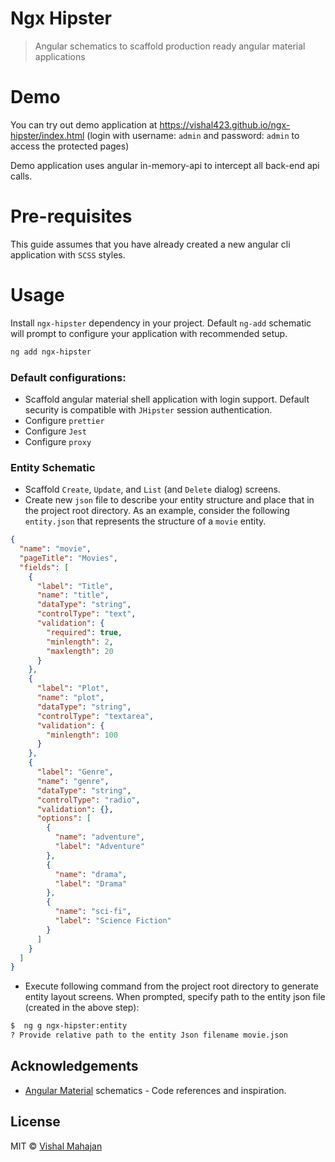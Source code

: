 # Ngx Hipster

> Angular schematics to scaffold production ready angular material applications

# Demo
You can try out demo application at https://vishal423.github.io/ngx-hipster/index.html (login with username: `admin` and password: `admin` to access the protected pages)

Demo application uses angular in-memory-api to intercept all back-end api calls.

# Pre-requisites

This guide assumes that you have already created a new angular cli application with `SCSS` styles.

# Usage

Install `ngx-hipster` dependency in your project. Default `ng-add` schematic will prompt to configure your application with recommended setup.

```bash
ng add ngx-hipster
```

### Default configurations:

- Scaffold angular material shell application with login support. Default security is compatible with `JHipster` session authentication.
- Configure `prettier`
- Configure `Jest`
- Configure `proxy`

### Entity Schematic

- Scaffold `Create`, `Update`, and `List` (and `Delete` dialog) screens.
- Create new `json` file to describe your entity structure and place that in the project root directory. As an example, consider the following `entity.json` that represents the structure of a `movie` entity.

```json
{
  "name": "movie",
  "pageTitle": "Movies",
  "fields": [
    {
      "label": "Title",
      "name": "title",
      "dataType": "string",
      "controlType": "text",
      "validation": {
        "required": true,
        "minlength": 2,
        "maxlength": 20
      }
    },
    {
      "label": "Plot",
      "name": "plot",
      "dataType": "string",
      "controlType": "textarea",
      "validation": {
        "minlength": 100
      }
    },
    {
      "label": "Genre",
      "name": "genre",
      "dataType": "string",
      "controlType": "radio",
      "validation": {},
      "options": [
        {
          "name": "adventure",
          "label": "Adventure"
        },
        {
          "name": "drama",
          "label": "Drama"
        },
        {
          "name": "sci-fi",
          "label": "Science Fiction"
        }
      ]
    }
  ]
}
```

- Execute following command from the project root directory to generate entity layout screens. When prompted, specify path to the entity json file (created in the above step):

```bash
$  ng g ngx-hipster:entity
? Provide relative path to the entity Json filename movie.json
```

## Acknowledgements

- [Angular Material](https://github.com/angular/components) schematics - Code references and inspiration.

## License

MIT © [Vishal Mahajan](https://twitter.com/vishal423)
